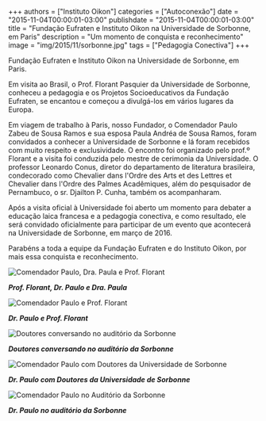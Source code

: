+++
authors = ["Instituto Oikon"]
categories = ["Autoconexão"]
date = "2015-11-04T00:00:01-03:00"
publishdate = "2015-11-04T00:00:01-03:00"
title = "Fundação Eufraten e Instituto Oikon na Universidade de Sorbonne, em Paris"
description = "Um momento de conquista e reconhecimento"
image = "img/2015/11/sorbonne.jpg"
tags = ["Pedagogia Conectiva"]
+++


Fundação Eufraten e Instituto Oikon na Universidade de Sorbonne, em Paris.

Em visita ao Brasil, o Prof. Florant Pasquier da Universidade de Sorbonne, conheceu a pedagogia e os Projetos Socioeducativos da Fundação Eufraten, se encantou e começou a divulgá-los em vários lugares da Europa.

Em viagem de trabalho à Paris, nosso Fundador, o Comendador Paulo Zabeu de Sousa Ramos e sua esposa Paula Andréa de Sousa Ramos, foram convidados a conhecer a Universidade de Sorbonne e lá foram recebidos com muito respeito e exclusividade. O encontro foi organizado pelo prof.º Florant e a visita foi conduzida pelo mestre de cerimonia da Universidade. O professor Leonardo Conus, diretor do departamento de literatura brasileira, condecorado como Chevalier dans l'Ordre des Arts et des Lettres et Chevalier dans l'Ordre des Palmes Acadêmiques, além do  pesquisador de Pernambuco, o sr. Djailton P. Cunha, também os acompanharam.

Após a visita oficial à Universidade foi aberto um momento para debater a educação laica francesa e a pedagogia conectiva, e como resultado, ele será convidado oficialmente para participar de um evento que acontecerá na Universidade de Sorbonne, em março de 2016.

Parabéns a toda a equipe da Fundação Eufraten e do Instituto Oikon, por mais essa conquista e reconhecimento.


![Comendador Paulo, Dra. Paula e Prof. Florant](https://s3-sa-east-1.amazonaws.com/blog.autoconexao.org.br/img/2015/11/prof-florant-dr-paulo-dra-paula.jpeg)

***Prof. Florant, Dr. Paulo e Dra. Paula***


![Comendador Paulo e Prof. Florant](https://s3-sa-east-1.amazonaws.com/blog.autoconexao.org.br/img/2015/11/dr-paulo-e-prof-florant.jpeg)

***Dr. Paulo e Prof. Florant***


![Doutores conversando no auditório da Sorbonne](https://s3-sa-east-1.amazonaws.com/blog.autoconexao.org.br/img/2015/11/auditorio-sorbonne.jpeg)

***Doutores conversando no auditório da Sorbonne***

![Comendador Paulo com Doutores da Universidade de Sorbonne](https://s3-sa-east-1.amazonaws.com/blog.autoconexao.org.br/img/2015/11/doutores-da-sorbonne.jpeg)

***Dr. Paulo com Doutores da Universidade de Sorbonne***


![Comendador Paulo no Auditório da Sorbonne](https://s3-sa-east-1.amazonaws.com/blog.autoconexao.org.br/img/2015/11/dr-paulo-auditorio-sorbonne.jpeg)

***Dr. Paulo no auditório da Sorbonne***
